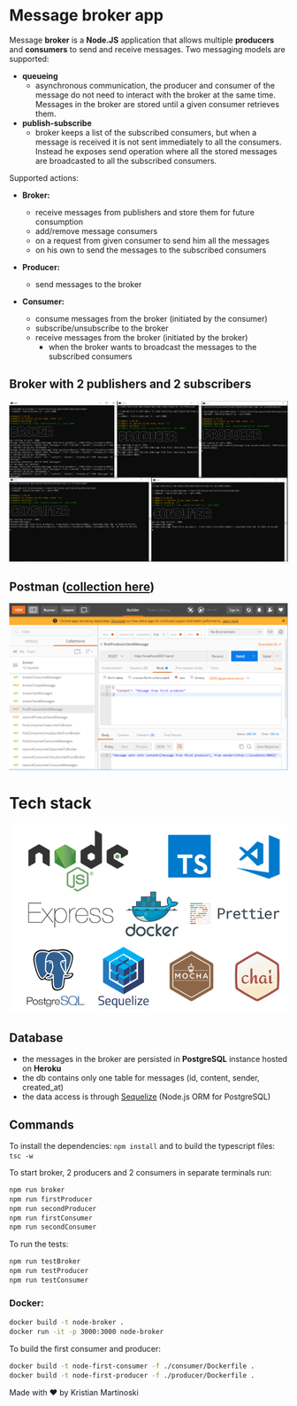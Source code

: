 # Message broker app

Message **broker** is a **Node.JS** application that allows multiple **producers** and **consumers** to send and receive messages. Two messaging models are supported: 
- **queueing**
    - asynchronous communication, the producer and consumer of the message do not need to interact with the broker at the same time. Messages in the broker are stored until a given consumer retrieves them.
- **publish-subscribe** 
    - broker keeps a list of the subscribed consumers, but when a message is received it is not sent immediately to all the consumers. Instead he exposes send operation where all the stored messages are broadcasted to all the subscribed consumers.

Supported actions: 
- **Broker:**
    - receive messages from publishers and store them for future consumption
    - add/remove message consumers
    - on a request from given consumer to send him all the messages
    - on his own to send the messages to the subscribed consumers

- **Producer:**
    - send messages to the broker

- **Consumer:**
    - consume messages from the broker (initiated by the consumer)
    - subscribe/unsubscribe to the broker
    - receive messages from the broker (initiated by the broker)
        - when the broker wants to broadcast the messages to the subscribed consumers

## Broker with 2 publishers and 2 subscribers
![Use case](img/useCase.png)

## Postman ([collection here](postman/broker.postman_collection.json))
![Postman screenshot](img/postmanScreenshot.png)

# Tech stack
![Tech Stack](img/techStack.png)

## Database
- the messages in the broker are persisted in **PostgreSQL** instance hosted on **Heroku**
- the db contains only one table for messages (id, content, sender, created_at)
- the data access is through [Sequelize](http://docs.sequelizejs.com/) (Node.js ORM for PostgreSQL)

## Commands

To install the dependencies: ```npm install``` and to build the typescript files: ```tsc -w```

To start broker, 2 producers and 2 consumers in separate terminals run:

```bash
npm run broker
npm run firstProducer
npm run secondProducer
npm run firstConsumer
npm run secondConsumer
```
To run the tests: 
```bash
npm run testBroker
npm run testProducer
npm run testConsumer
```
### Docker:
```bash
docker build -t node-broker .
docker run -it -p 3000:3000 node-broker
```
To build the first consumer and producer:
```bash
docker build -t node-first-consumer -f ./consumer/Dockerfile .
docker build -t node-first-producer -f ./producer/Dockerfile .
```
Made with ❤️ by Kristian Martinoski